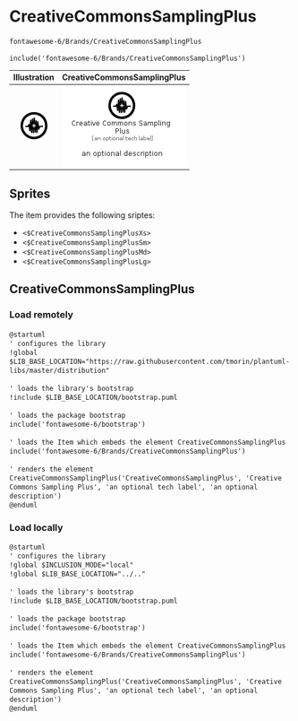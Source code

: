 # CreativeCommonsSamplingPlus


```text
fontawesome-6/Brands/CreativeCommonsSamplingPlus
```

```text
include('fontawesome-6/Brands/CreativeCommonsSamplingPlus')
```



| Illustration | CreativeCommonsSamplingPlus |
| :---: | :---: |
| ![illustration for Illustration](../../fontawesome-6/Brands/CreativeCommonsSamplingPlus.png) | ![illustration for CreativeCommonsSamplingPlus](../../fontawesome-6/Brands/CreativeCommonsSamplingPlus.Local.png) |



## Sprites
The item provides the following sriptes:

- `<$CreativeCommonsSamplingPlusXs>`
- `<$CreativeCommonsSamplingPlusSm>`
- `<$CreativeCommonsSamplingPlusMd>`
- `<$CreativeCommonsSamplingPlusLg>`





## CreativeCommonsSamplingPlus

### Load remotely
```plantuml
@startuml
' configures the library
!global $LIB_BASE_LOCATION="https://raw.githubusercontent.com/tmorin/plantuml-libs/master/distribution"

' loads the library's bootstrap
!include $LIB_BASE_LOCATION/bootstrap.puml

' loads the package bootstrap
include('fontawesome-6/bootstrap')

' loads the Item which embeds the element CreativeCommonsSamplingPlus
include('fontawesome-6/Brands/CreativeCommonsSamplingPlus')

' renders the element
CreativeCommonsSamplingPlus('CreativeCommonsSamplingPlus', 'Creative Commons Sampling Plus', 'an optional tech label', 'an optional description')
@enduml
```

### Load locally
```plantuml
@startuml
' configures the library
!global $INCLUSION_MODE="local"
!global $LIB_BASE_LOCATION="../.."

' loads the library's bootstrap
!include $LIB_BASE_LOCATION/bootstrap.puml

' loads the package bootstrap
include('fontawesome-6/bootstrap')

' loads the Item which embeds the element CreativeCommonsSamplingPlus
include('fontawesome-6/Brands/CreativeCommonsSamplingPlus')

' renders the element
CreativeCommonsSamplingPlus('CreativeCommonsSamplingPlus', 'Creative Commons Sampling Plus', 'an optional tech label', 'an optional description')
@enduml
```


